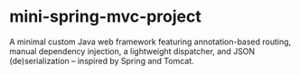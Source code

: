 # mini-spring-mvc-project
A minimal custom Java web framework featuring annotation-based routing, manual dependency injection, a lightweight dispatcher, and JSON (de)serialization – inspired by Spring and Tomcat.
